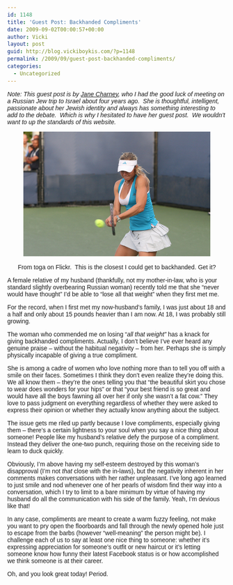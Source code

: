 ```yaml
---
id: 1148
title: 'Guest Post: Backhanded Compliments'
date: 2009-09-02T00:00:57+00:00
author: Vicki
layout: post
guid: http://blog.vickiboykis.com/?p=1148
permalink: /2009/09/guest-post-backhanded-compliments/
categories:
  - Uncategorized
---
```

<p style="font-family: arial,helvetica,sans-serif;">
  <em>Note: This guest post is by <a href="http://www.oychicago.com/bio.aspx?id=2884&terms=jane+charney">Jane Charney</a>, who I had the good luck of meeting on a Russian Jew trip to Israel about four years ago.  She is thoughtful, intelligent, passionate about her Jewish identity and always has something interesting to add to the debate.  Which is why I hesitated to have her guest post.  We wouldn&#8217;t want to up the standards of this website. </em>
</p>

<p style="font-family: arial,helvetica,sans-serif; text-align: center;">
  <a href="https://raw.githubusercontent.com/veekaybee/wlb/gh-pages/assets/images/2009/09/361641060_384e8ae4d2.jpg"><img class="aligncenter size-full wp-image-1152" title="361641060_384e8ae4d2" src="https://raw.githubusercontent.com/veekaybee/wlb/gh-pages/assets/images/2009/09/361641060_384e8ae4d2.jpg" alt="361641060_384e8ae4d2" width="430" height="286" /></a>
</p>

<p style="font-family: arial,helvetica,sans-serif; text-align: center;">
  From toga on Flickr.  This is the closest I could get to backhanded. Get it?
</p>

<p style="font-family: arial,helvetica,sans-serif;">
  A female relative of my husband (thankfully, not my mother-in-law, who is your standard slightly overbearing Russian woman) recently told me that she “never would have thought” I’d be able to “lose all that weight” when they first met me.
</p>

<p style="font-family: arial,helvetica,sans-serif;">
  For the record, when I first met my now-husband’s family, I was just about 18 and a half and only about 15 pounds heavier than I am now. At 18, I was probably still growing.
</p>

<p style="font-family: arial,helvetica,sans-serif;">
  The woman who commended me on losing “<em>all that weight”</em> has a knack for giving backhanded compliments. Actually, I don’t believe I’ve ever heard any genuine praise – without the habitual negativity – from her. Perhaps she is simply physically incapable of giving a true compliment.
</p>

<p style="font-family: arial,helvetica,sans-serif;">
  She is among a cadre of women who love nothing more than to tell you off with a smile on their faces. Sometimes I think they don’t even realize they’re doing this. We all know them – they’re the ones telling you that “the beautiful skirt you chose to wear does wonders for your hips” or that “your best friend is so great and would have all the boys fawning all over her if only she wasn’t a fat cow.” They love to pass judgment on everything regardless of whether they were asked to express their opinion or whether they actually know anything about the subject.
</p>

<p style="font-family: arial,helvetica,sans-serif;">
  The issue gets me riled up partly because I love compliments, especially giving them – there’s a certain lightness to your soul when you say a nice thing about someone! People like my husband’s relative defy the purpose of a compliment. Instead they deliver the one-two punch, requiring those on the receiving side to learn to duck quickly.
</p>

<p style="font-family: arial,helvetica,sans-serif;">
  Obviously, I’m above having my self-esteem destroyed by this woman’s disapproval (I’m not <em>that</em> close with the in-laws), but the negativity inherent in her comments makes conversations with her rather unpleasant. I’ve long ago learned to just smile and nod whenever one of her pearls of wisdom find their way into a conversation, which I try to limit to a bare minimum by virtue of having my husband do all the communication with his side of the family. Yeah, I’m devious like that!
</p>

<p style="font-family: arial,helvetica,sans-serif;">
  In any case, compliments are meant to create a warm fuzzy feeling, not make you want to pry open the floorboards and fall through the newly opened hole just to escape from the barbs (however “well-meaning” the person might be). I challenge each of us to say at least one nice thing to someone: whether it’s expressing appreciation for someone’s outfit or new haircut or it’s letting someone know how funny their latest Facebook status is or how accomplished we think someone is at their career.
</p>

<p style="font-family: arial,helvetica,sans-serif;">
  Oh, and you look great today! Period.
</p>